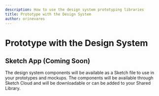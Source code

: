 ```yaml
---
description: How to use the design system prototyping libraries
title: Prototype with the Design System
author: orinevares
---
```


# Prototype with the Design System

## Sketch App (Coming Soon)
The design system components will be available as a Sketch file to use in your prototypes and mockups. The components will be available through Sketch Cloud and will be downloadable or can be added to your Shared Library. 
